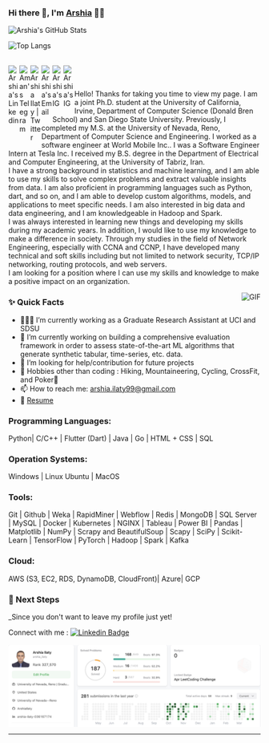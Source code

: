 ### Hi there 👋, I'm [Arshia]([https://github.com/aman-atg](https://github.com/ArshiaIlaty)) 👨‍💻

![Arshia's GitHub Stats](https://github-readme-stats.vercel.app/api?username=ArshiaIlaty&show_icons=true&theme=github_dark)

![Top Langs](https://github-readme-stats.vercel.app/api/top-langs/?username=ArshiaIlaty&layout=compact&theme=github_dark)

<br/>

<a href="https://www.linkedin.com/in/arshia-ilaty/">
  <img align="left" alt="Arshia's Linkedin" width="22px" src="https://cdn.jsdelivr.net/npm/simple-icons@v3/icons/linkedin.svg" />
</a>

<a href="https://t.me/arshiaa_ilaty">
  <img align="left" alt="Aman's Telegram" width="22px" src="https://cdn.jsdelivr.net/npm/simple-icons@v3/icons/telegram.svg" />
</a>

<a href="https://twitter.com/ArshiaIlaty">
  <img align="left" alt="Arshia Ilaty | Twitter" width="22px" src="https://cdn.jsdelivr.net/npm/simple-icons@v3/icons/twitter.svg" />
</a>

<a href="mailto:arshia.ilaty99@gmail.com">
  <img align="left" alt="Arshia's Email" width="22px" src="https://cdn.jsdelivr.net/npm/simple-icons@v3/icons/gmail.svg" />
</a>

<a href="https://www.instagram.com/arshia_ilaty/">
  <img align="left" alt="Arshia's IG" width="22px" src="https://cdn.jsdelivr.net/npm/simple-icons@v3/icons/instagram.svg" />
</a>

<a href="https://www.youtube.com/@arshiailaty7672">
  <img align="left" alt="Arshia's IG" width="22px" src="https://cdn.jsdelivr.net/npm/simple-icons@v3/icons/youtube.svg" />
</a>


<br />
<br/>

<p>
Hello! Thanks for taking you time to view my page. I am a joint Ph.D. student at the University of California, Irvine, Department of Computer Science (Donald Bren School) and San Diego State University. Previously, I completed my M.S. at the University of Nevada, Reno, Department of Computer Science and Engineering. I worked as a software engineer at World Mobile Inc.. I was a Software Engineer Intern at Tesla Inc. I received my B.S. degree in the Department of Electrical and Computer Engineering, at the University of Tabriz, Iran.
<br/>
I have a strong background in statistics and machine learning, and I am able to use my skills to solve complex problems and extract valuable insights from data. I am also proficient in programming languages such as Python, dart, and so on, and I am able to develop custom algorithms, models, and applications to meet specific needs. I am also interested in big data and data engineering, and I am knowledgeable in Hadoop and Spark.
<br/>  
I was always interested in learning new things and developing my skills during my academic years. In addition, I would like to use my knowledge to make a difference in society. Through my studies in the field of Network Engineering, especially with CCNA and CCNP, I have developed many technical and soft skills including but not limited to network security, TCP/IP networking, routing protocols, and web servers.
<br/>  
I am looking for a position where I can use my skills and knowledge to make a positive impact on an organization.
<br/>  
</p>

  <img align="right" alt="GIF" src="https://media.giphy.com/media/MC6eSuC3yypCU/giphy.gif" />
  
### ✨ Quick Facts

- 👨🏽‍💻 I’m currently working as a Graduate Research Assistant at UCI and SDSU
- 🌱 I’m currently working on building a comprehensive evaluation framework in order to assess state-of-the-art ML algorithms that generate synthetic tabular, time-series, etc. data.
- 🤔 I’m looking for help/contribution for future projects
- 🎿 Hobbies other than coding : Hiking, Mountaineering, Cycling, CrossFit, and Poker🤖
- 📫 How to reach me: arshia.ilaty99@gmail.com
- 📝 [Resume](https://drive.google.com/file/d/1qG-DcqXRhtak3Kw0F2be-SvO4z_mMnz2/view)

### Programming Languages: 
Python| C/C++ | Flutter (Dart) | Java | Go | HTML + CSS | SQL
### Operation Systems: 
Windows | Linux Ubuntu | MacOS
### Tools: 
Git | Github | Weka | RapidMiner | Webflow | Redis | MongoDB | SQL Server | MySQL |
Docker | Kubernetes | NGINX | Tableau | Power BI | Pandas | Matplotlib | NumPy | Scrapy and
BeautifulSoup | Scapy | SciPy | Scikit-Learn | TensorFlow | PyTorch | Hadoop | Spark | Kafka
### Cloud: 
AWS (S3, EC2, RDS, DynamoDB, CloudFront)| Azure| GCP

### 👣 Next Steps

_Since you don't want to leave my profile just yet!

Connect with me : [![Linkedin Badge](https://img.shields.io/badge/-Arshia_Ilaty-blue?style=flat-square&logo=Linkedin&logoColor=white&link=https://www.linkedin.com/in/arshia-ilaty/)](https://www.linkedin.com/in/arshia-ilaty/)
<br/> 
<br/> 
<img align="center" alt="png" src="Screenshot 2023-04-15 at 6.21.31 PM.png" />
<hr/>
